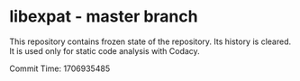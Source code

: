 # libexpat - master branch

This repository contains frozen state of the repository.
Its history is cleared. It is used only for static code
analysis with Codacy.

Commit Time: 1706935485